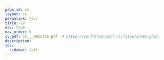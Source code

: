 ```yaml
---
page_id: cv
layout: cv
permalink: /cv/
title: CV
nav: true
nav_order: 5
cv_pdf: CV___Website.pdf  # https://surfdrive.surf.nl/files/index.php/s/QPd4GZ4IUfwuHRD
description: 
toc:
  sidebar: left
---
```

